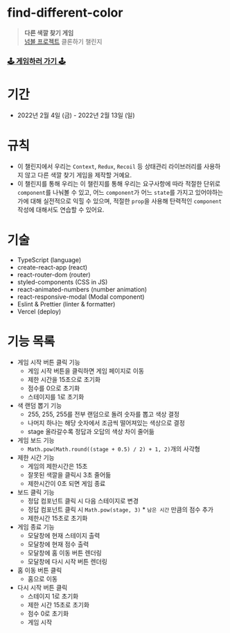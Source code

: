 # find-different-color

> **다른 색깔 찾기 게임**  
> [넘블 프로젝트](https://numble-react.vercel.app/) 클론하기 챌린지

### [🕹️ 게임하러 가기 🕹️](https://find-different-color.vercel.app/)

# 기간

- 2022년 2월 4일 (금) - 2022년 2월 13일 (일)

# 규칙

- 이 챌린지에서 우리는 `Context`, `Redux`, `Recoil` 등 상태관리 라이브러리를 사용하지 않고 다른 색깔 찾기 게임을 제작할 거예요.
- 이 챌린지를 통해 우리는 이 챌린지를 통해 우리는 요구사항에 따라 적절한 단위로 `component`를 나눠볼 수 있고, 어느 `component`가 어느 `state`를 가지고 있어야하는가에 대해 실전적으로 익힐 수 있으며, 적절한 `prop`을 사용해 탄력적인 `component` 작성에 대해서도 연습할 수 있어요.

# 기술

- TypeScript (language)
- create-react-app (react)
- react-router-dom (router)
- styled-components (CSS in JS)
- react-animated-numbers (number animation)
- react-responsive-modal (Modal component)
- Eslint & Prettier (linter & formatter)
- Vercel (deploy)

# 기능 목록

- 게임 시작 버튼 클릭 기능
  - 게임 시작 버튼을 클릭하면 게임 페이지로 이동
  - 제한 시간을 15초으로 초기화
  - 점수를 0으로 초기화
  - 스테이지를 1로 초기화
- 색 랜덤 뽑기 기능
  - 255, 255, 255를 전부 랜덤으로 돌려 숫자를 뽑고 색상 결정
  - 나머지 하나는 해당 숫자에서 조금씩 떨어져있는 색상으로 결정
  - stage 올라갈수록 정답과 오답의 색상 차이 줄어듦
- 게임 보드 기능
  - `Math.pow(Math.round((stage + 0.5) / 2) + 1, 2)`개의 사각형
- 제한 시간 기능
  - 게임의 제한시간은 15초
  - 잘못된 색깔을 클릭시 3초 줄어듦
  - 제한시간이 0초 되면 게임 종료
- 보드 클릭 기능
  - 정답 컴포넌트 클릭 시 다음 스테이지로 변경
  - 정답 컴포넌트 클릭 시 `Math.pow(stage, 3)` \* `남은 시간` 만큼의 점수 추가
  - 제한시간 15초로 초기화
- 게임 종료 기능
  - 모달창에 현재 스테이지 출력
  - 모달창에 현재 점수 출력
  - 모달창에 홈 이동 버튼 렌더링
  - 모달창에 다시 시작 버튼 렌더링
- 홈 이동 버튼 클릭
  - 홈으로 이동
- 다시 시작 버튼 클릭
  - 스테이지 1로 초기화
  - 제한 시간 15초로 초기화
  - 점수 0로 초기화
  - 게임 시작
